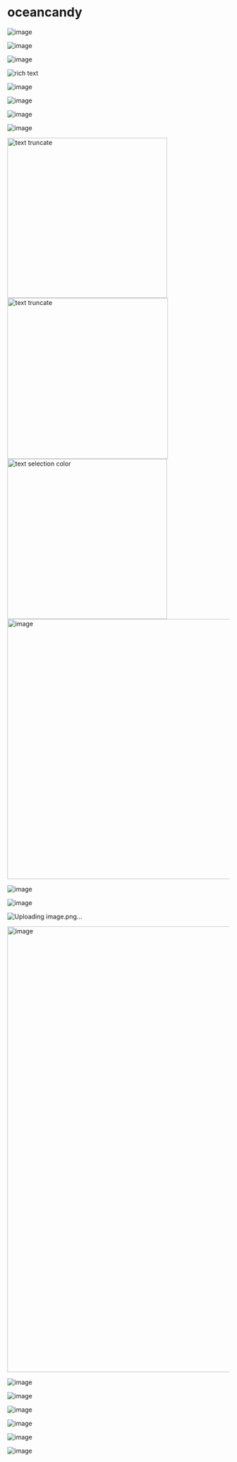 # oceancandy

![image](https://github.com/user-attachments/assets/4854025e-f13e-4744-bd5b-e69e36f2732a)


![image](https://github.com/user-attachments/assets/dc70db7d-6239-42be-bb7f-d2399897ecf5)


![image](https://github.com/user-attachments/assets/87275a41-4d3b-451a-b94f-5d8ef7a915a2)


![rich text](https://github.com/user-attachments/assets/e7d49a0a-ecc7-4650-9fea-cf7cfa3dc871)


![image](https://github.com/user-attachments/assets/08f388e6-54df-4d0c-87fc-e40b7f958d23)


![image](https://github.com/user-attachments/assets/a97cd3c5-0eac-4f50-b6ac-6b4d7f713503)


![image](https://github.com/user-attachments/assets/e73c0aeb-08ae-42b8-af82-63de50fc58ec)


![image](https://github.com/user-attachments/assets/de9027f9-4fc6-49d7-bd85-6a3c5b444b43)


<img width="362" alt="text truncate" src="https://github.com/user-attachments/assets/eacde850-b9de-4eba-b0ef-97fd2156eba0" />

<img width="364" alt="text truncate" src="https://github.com/user-attachments/assets/7ff3db7b-4880-4ad4-81d6-971762e2d250" />

<img width="362" alt="text selection color" src="https://github.com/user-attachments/assets/d8b62832-b2d7-4e5d-a5b3-9531018ed683" />



<img width="588" alt="image" src="https://github.com/user-attachments/assets/031d2a33-e457-4ad4-ade4-442b33bb80d9" />


![image](https://github.com/user-attachments/assets/d4e89f46-68ca-4eab-83f4-41995c850196)



![image](https://github.com/user-attachments/assets/00771498-f18d-4012-a39f-6b9f1e66a8b6)

![Uploading image.png…]()

<img width="1008" alt="image" src="https://github.com/user-attachments/assets/57755c66-8615-487b-bc2e-e3d6991c7474" />

![image](https://github.com/user-attachments/assets/8b8350b8-8df4-448b-927e-d85dbaba7717)



![image](https://github.com/user-attachments/assets/f6f26c22-b84a-4542-9aeb-6fd60eca814c)


![image](https://github.com/user-attachments/assets/4c948f14-d3f4-4673-bb0b-aee213b34b22)




![image](https://github.com/user-attachments/assets/a229d9ef-27d2-41da-a4c9-8c79a423ee73)


![image](https://github.com/user-attachments/assets/aec5f101-94a3-40d8-b385-18d9e1375b15)


![image](https://github.com/user-attachments/assets/0ad0837c-4f1b-47b7-8d82-c3a11f18641c)
